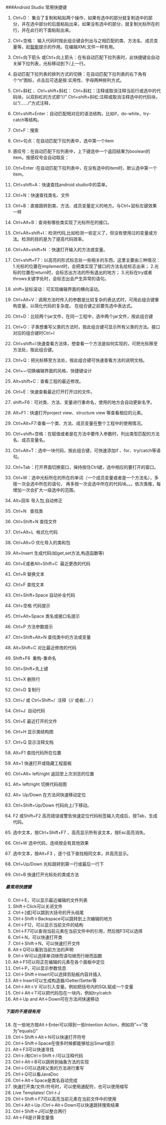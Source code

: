 ###Android Studio 常用快捷键

1. Ctrl+D： 集合了复制和粘贴两个操作，如果有选中的部分就复制选中的部分，并在选中部分的后面粘贴出来，如果没有选中的部分，就复制光标所在的行，并在此行的下面粘贴出来。
2. Ctrl+空格： 输入代码时按此组合键会列出与之相匹配的类、方法名、成员变量等，起[智能](http://lib.csdn.net/base/aiplanning)提示的作用。在编辑XML文件一样有用。
3. Ctrl+向下箭头 或Ctrl+向上箭头：在有自动匹配下拉列表时，此快捷键会自动关掉下拉列表，光标移动到下/上一行。
4. 自动匹配下拉列表的排列方式的切换：在自动匹配下拉列表的右下角有个“π”图标，点击后可选是按:实用性、字母两种排列方式。
5. Ctrl+斜杠 、Ctrl+shift+斜杠：
Ctrl+斜杠：注释或取消注释当前行或选中的代码块，以双斜杠的方式即“//”
Ctrl+shift+斜杠:注释或取消注释选中的代码块，以“/*……*/”方式注释，
6. Ctrl+shift+Enter：自动匹配相对应的语法结构，比如if，do-while，try-catch等结构。
7. Ctrl+F：搜索
8. Ctrl+句点：在自动匹配下拉列表中，选中第一个item
9. 感叹号：在自动匹配下拉列表中，上下键选中一个返回结果为boolean的item，按感叹号会自动取反：
10. Ctrl+Enter :在自动匹配下拉列表中，在没有选中的item时，默认选中第一个item。
11. Ctrl+shift+A：快速查找android studio中的菜单。
12. Ctrl+N：快速查找类名、文件
13. Ctrl+B：直接跳转到类、方法、成员变量定义的地方。与Ctrl+鼠标左键效果一样
14. Ctrl+Alt+B：查询有哪些类实现了光标所在的接口。
15. Ctrl+Alt+shift+I：检测代码,比如检测一些定义了，但没有使用过的变量或方法。检测的目的是为了提高代码效率。
16. Ctrl+Alt+shift+N ：快速打开输入的方法或变量。
17. Ctrl+shift+F7：以高亮的形式标志处一些相关的东西，这里主要由三种情况：
1.光标的位置在implement时，会把类实现了接口的方法名给标志出来；
2.光标的位置在return时，会标志出方法的所有退出的地方；
3.光标在try或者throws关键字处时，会标志出会产生异常的语句。
18. shift+鼠标滚动：可实现编辑界面的横向滚动。
19. Ctrl+Alt+V：调用方法时传入的参数是比较复杂的表达式时，可用此组合键重构变量，以简化代码的复杂度。
在组合键之前要先选中表达式。
20. Ctrl+D：比较两个jar文件，在同一工程中，选中两个jar文件，按此组合键
21. Ctrl+O：子类想重写父类的方法时，按此组合键可显示所有父类的方法。接口对应的组合键时Ctrl+I
22. Ctrl+shift+I:快速查看方法体，想查看一个方法是如何实现的，可把光标移至方法处，按此组合键。
23. Ctrl+Q：把光标移至方法处，按此组合键可快速查看方法的说明文档。
24. Ctrl+~:切换编辑界面的风格，快捷键设计
25. Alt+shift+C：查看工程的最近修改。
26. Ctrl+E：快速查看最近打开打开过的文件。
27. shift+F6：可对类、方法、变量进行重命名，使用的地方会自动更新名字。
28. Alt+F1：快速打开project view、structure view 等查看相应的元素。
29. Ctrl+Alt+F7:查看一个类、方法、成员变量在整个工程中的使用情况。
30. Ctrl+shift+空格：在赋值或者是在方法中要传入参数时，列出类型匹配的方法名、成员变量名。
31. Ctrl+Alt+T：选中一块代码，按此组合键，可快速添加if 、for、try/catch等语句。
32. Ctrl+Tab：打开界面切换窗口，保持按住Ctrl键，选中相应的要打开的窗口。
33. Ctrl+W：选中光标所在的所在的单词（一个成员变量或者是一个方法名），多按一次会选中所在的语句，
再多按一次会选中所在的代码块。。。依次类推，每增加一次会扩大一级选中的范围。

0. Alt+回车 导入包,自动修正
0. Ctrl+N   查找类
0. Ctrl+Shift+N 查找文件
0. Ctrl+Alt+L  格式化代码
0. Ctrl+Alt+O 优化导入的类和包
0. Alt+Insert 生成代码(如get,set方法,构造函数等)
0. Ctrl+E或者Alt+Shift+C  最近更改的代码
0. Ctrl+R 替换文本
0. Ctrl+F 查找文本
0. Ctrl+Shift+Space 自动补全代码
0. Ctrl+空格 代码提示
0. Ctrl+Alt+Space 类名或接口名提示
0. Ctrl+P 方法参数提示
0. Ctrl+Shift+Alt+N 查找类中的方法或变量
0. Alt+Shift+C 对比最近修改的代码
0. Shift+F6  重构-重命名
0. Ctrl+Shift+先上键
0. Ctrl+X 删除行
0. Ctrl+D 复制行
0. Ctrl+/ 或 Ctrl+Shift+/  注释（// 或者/*...*/ ）
0. Ctrl+J  自动代码
0. Ctrl+E 最近打开的文件
0. Ctrl+H 显示类结构图
0. Ctrl+Q 显示注释文档
0. Alt+F1 查找代码所在位置
0. Alt+1 快速打开或隐藏工程面板
0. Ctrl+Alt+ left/right 返回至上次浏览的位置
0. Alt+ left/right 切换代码视图
0. Alt+ Up/Down 在方法间快速移动定位
0. Ctrl+Shift+Up/Down 代码向上/下移动。
0. F2 或Shift+F2 高亮错误或警告快速定位代码标签输入完成后，按Tab，生成代码。
0. 选中文本，按Ctrl+Shift+F7 ，高亮显示所有该文本，按Esc高亮消失。
0. Ctrl+W 选中代码，连续按会有其他效果
0. 选中文本，按Alt+F3 ，逐个往下查找相同文本，并高亮显示。
0. Ctrl+Up/Down 光标跳转到第一行或最后一行下
0. Ctrl+B 快速打开光标处的类或方法 

##### 最常用快捷键
0. Ctrl＋E，可以显示最近编辑的文件列表
0. Shift＋Click可以关闭文件
3. Ctrl＋[或]可以跳到大括号的开头结尾
4. Ctrl＋Shift＋Backspace可以跳转到上次编辑的地方
5. Ctrl＋F12，可以显示当前文件的结构
6. Ctrl＋F7可以查询当前元素在当前文件中的引用，然后按F3可以选择
7. Ctrl＋N，可以快速打开类
8. Ctrl＋Shift＋N，可以快速打开文件
9. Alt＋Q可以看到当前方法的声明
10. Ctrl＋W可以选择单词继而语句继而行继而函数
11. Alt＋F1可以将正在编辑的元素在各个面板中定位
12. Ctrl＋P，可以显示参数信息
13. Ctrl＋Shift＋Insert可以选择剪贴板内容并插入
14. Alt＋Insert可以生成构造器/Getter/Setter等
15. Ctrl＋Alt＋V 可以引入变量。例如把括号内的SQL赋成一个变量
16. Ctrl＋Alt＋T可以把代码包在一块内，例如try/catch
17. Alt＋Up and Alt＋Down可在方法间快速移动

##### 下面的不是很有用
18. 在一些地方按Alt＋Enter可以得到一些Intention Action，例如将”==”改为”equals()”
19. Ctrl＋Shift＋Alt＋N可以快速打开符号
20. Ctrl＋Shift＋Space在很多时候都能够给出Smart提示
21. Alt＋F3可以快速寻找
22. Ctrl＋/和Ctrl＋Shift＋/可以注释代码
23. Ctrl＋Alt＋B可以跳转到抽象方法的实现
24. Ctrl＋O可以选择父类的方法进行重写
25. Ctrl＋Q可以看JavaDoc
26. Ctrl＋Alt＋Space是类名自动完成
27. 快速打开类/文件/符号时，可以使用通配符，也可以使用缩写
28. Live Templates! Ctrl＋J
29. Ctrl＋Shift＋F7可以高亮当前元素在当前文件中的使用
30. Ctrl＋Alt＋Up /Ctrl＋Alt＋Down可以快速跳转搜索结果
31. Ctrl＋Shift＋J可以整合两行
32. Alt＋F8是计算变量值
